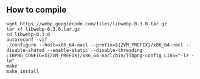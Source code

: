 How to compile
----

	wget https://webp.googlecode.com/files/libwebp-0.3.0.tar.gz
	tar xf libwebp-0.3.0.tar.gz
	cd libwebp-0.3.0
	autoreconf -vif
	./configure --host=x86_64-nacl --prefix=${ZVM_PREFIX}/x86_64-nacl --disable-shared --enable-static --disable-threading LIBPNG_CONFIG=${ZVM_PREFIX}/x86_64-nacl/bin/libpng-config LIBS="-lz -lm"
	make
	make install


